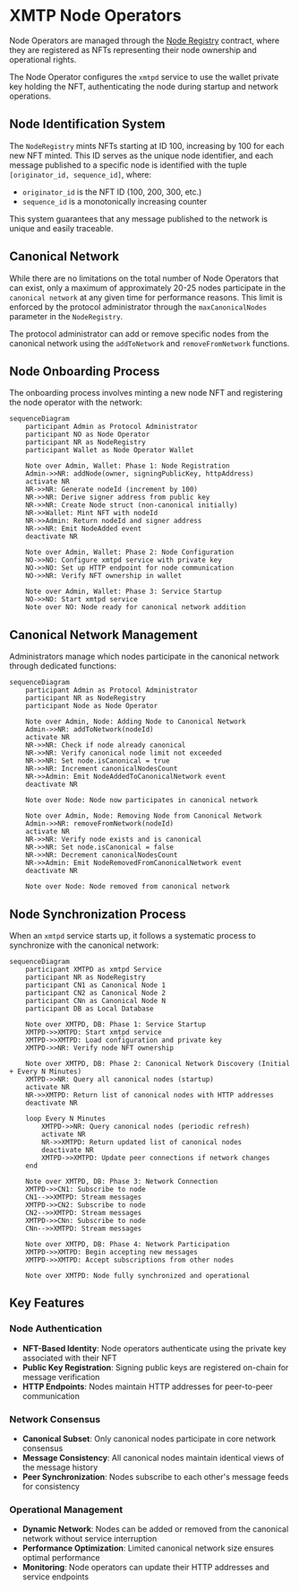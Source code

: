 # XMTP Node Operators

Node Operators are managed through the [Node Registry](../src/settlement-chain/NodeRegistry.sol) contract, where they are registered as NFTs representing their node ownership and operational rights.

The Node Operator configures the `xmtpd` service to use the wallet private key holding the NFT, authenticating the node during startup and network operations.

## Node Identification System

The `NodeRegistry` mints NFTs starting at ID 100, increasing by 100 for each new NFT minted. This ID serves as the unique node identifier, and each message published to a specific node is identified with the tuple `[originator_id, sequence_id]`, where:

- `originator_id` is the NFT ID (100, 200, 300, etc.)
- `sequence_id` is a monotonically increasing counter

This system guarantees that any message published to the network is unique and easily traceable.

## Canonical Network

While there are no limitations on the total number of Node Operators that can exist, only a maximum of approximately 20-25 nodes participate in the `canonical network` at any given time for performance reasons. This limit is enforced by the protocol administrator through the `maxCanonicalNodes` parameter in the `NodeRegistry`.

The protocol administrator can add or remove specific nodes from the canonical network using the `addToNetwork` and `removeFromNetwork` functions.

## Node Onboarding Process

The onboarding process involves minting a new node NFT and registering the node operator with the network:

```mermaid
sequenceDiagram
    participant Admin as Protocol Administrator
    participant NO as Node Operator
    participant NR as NodeRegistry
    participant Wallet as Node Operator Wallet

    Note over Admin, Wallet: Phase 1: Node Registration
    Admin->>NR: addNode(owner, signingPublicKey, httpAddress)
    activate NR
    NR->>NR: Generate nodeId (increment by 100)
    NR->>NR: Derive signer address from public key
    NR->>NR: Create Node struct (non-canonical initially)
    NR->>Wallet: Mint NFT with nodeId
    NR->>Admin: Return nodeId and signer address
    NR->>NR: Emit NodeAdded event
    deactivate NR

    Note over Admin, Wallet: Phase 2: Node Configuration
    NO->>NO: Configure xmtpd service with private key
    NO->>NO: Set up HTTP endpoint for node communication
    NO->>NR: Verify NFT ownership in wallet

    Note over Admin, Wallet: Phase 3: Service Startup
    NO->>NO: Start xmtpd service
    Note over NO: Node ready for canonical network addition
```

## Canonical Network Management

Administrators manage which nodes participate in the canonical network through dedicated functions:

```mermaid
sequenceDiagram
    participant Admin as Protocol Administrator
    participant NR as NodeRegistry
    participant Node as Node Operator

    Note over Admin, Node: Adding Node to Canonical Network
    Admin->>NR: addToNetwork(nodeId)
    activate NR
    NR->>NR: Check if node already canonical
    NR->>NR: Verify canonical node limit not exceeded
    NR->>NR: Set node.isCanonical = true
    NR->>NR: Increment canonicalNodesCount
    NR->>Admin: Emit NodeAddedToCanonicalNetwork event
    deactivate NR

    Note over Node: Node now participates in canonical network

    Note over Admin, Node: Removing Node from Canonical Network
    Admin->>NR: removeFromNetwork(nodeId)
    activate NR
    NR->>NR: Verify node exists and is canonical
    NR->>NR: Set node.isCanonical = false
    NR->>NR: Decrement canonicalNodesCount
    NR->>Admin: Emit NodeRemovedFromCanonicalNetwork event
    deactivate NR

    Note over Node: Node removed from canonical network
```

## Node Synchronization Process

When an `xmtpd` service starts up, it follows a systematic process to synchronize with the canonical network:

```mermaid
sequenceDiagram
    participant XMTPD as xmtpd Service
    participant NR as NodeRegistry
    participant CN1 as Canonical Node 1
    participant CN2 as Canonical Node 2
    participant CNn as Canonical Node N
    participant DB as Local Database

    Note over XMTPD, DB: Phase 1: Service Startup
    XMTPD->>XMTPD: Start xmtpd service
    XMTPD->>XMTPD: Load configuration and private key
    XMTPD->>NR: Verify node NFT ownership

    Note over XMTPD, DB: Phase 2: Canonical Network Discovery (Initial + Every N Minutes)
    XMTPD->>NR: Query all canonical nodes (startup)
    activate NR
    NR->>XMTPD: Return list of canonical nodes with HTTP addresses
    deactivate NR

    loop Every N Minutes
        XMTPD->>NR: Query canonical nodes (periodic refresh)
        activate NR
        NR->>XMTPD: Return updated list of canonical nodes
        deactivate NR
        XMTPD->>XMTPD: Update peer connections if network changes
    end

    Note over XMTPD, DB: Phase 3: Network Connection
    XMTPD->>CN1: Subscribe to node
    CN1-->>XMTPD: Stream messages
    XMTPD->>CN2: Subscribe to node
    CN2-->>XMTPD: Stream messages
    XMTPD->>CNn: Subscribe to node
    CNn-->>XMTPD: Stream messages

    Note over XMTPD, DB: Phase 4: Network Participation
    XMTPD->>XMTPD: Begin accepting new messages
    XMTPD->>XMTPD: Accept subscriptions from other nodes

    Note over XMTPD: Node fully synchronized and operational
```

## Key Features

### Node Authentication

- **NFT-Based Identity**: Node operators authenticate using the private key associated with their NFT
- **Public Key Registration**: Signing public keys are registered on-chain for message verification
- **HTTP Endpoints**: Nodes maintain HTTP addresses for peer-to-peer communication

### Network Consensus

- **Canonical Subset**: Only canonical nodes participate in core network consensus
- **Message Consistency**: All canonical nodes maintain identical views of the message history
- **Peer Synchronization**: Nodes subscribe to each other's message feeds for consistency

### Operational Management

- **Dynamic Network**: Nodes can be added or removed from the canonical network without service interruption
- **Performance Optimization**: Limited canonical network size ensures optimal performance
- **Monitoring**: Node operators can update their HTTP addresses and service endpoints
